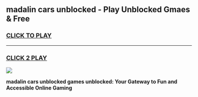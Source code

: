 
## madalin cars unblocked - Play Unblocked Gmaes & Free
<h3>
<a href="https://news.freeplayer.one?title=madalin_cars_unblocked&ref=16F">CLICK TO PLAY</a></h3>
<hr>

<h3>
<a href="https://news.freeplayer.one?title=madalin_cars_unblocked&ref=16F">CLICK 2 PLAY</a>
  
</h3>

<a href="https://news.freeplayer.one?title=madalin_cars_unblocked&ref=16F/"><img src="https://clearcache.store/games.png"></a>


**madalin cars unblocked games unblocked: Your Gateway to Fun and Accessible Online Gaming**
